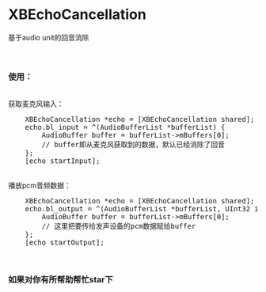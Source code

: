 # XBEchoCancellation
基于audio unit的回音消除
<br><br><br>
### 使用：
<br>
获取麦克风输入：
<pre>
    XBEchoCancellation *echo = [XBEchoCancellation shared];
    echo.bl_input = ^(AudioBufferList *bufferList) {
    	AudioBuffer buffer = bufferList->mBuffers[0];
        // buffer即从麦克风获取到的数据，默认已经消除了回音
    };
    [echo startInput];
</pre>
<br>
播放pcm音频数据：
<pre>
    XBEchoCancellation *echo = [XBEchoCancellation shared];
    echo.bl_output = ^(AudioBufferList *bufferList, UInt32 inNumberFrames) {
    	AudioBuffer buffer = bufferList->mBuffers[0];
        // 这里把要传给发声设备的pcm数据赋给buffer
    };
    [echo startOutput];
</pre>
<br>

### 如果对你有所帮助帮忙star下
